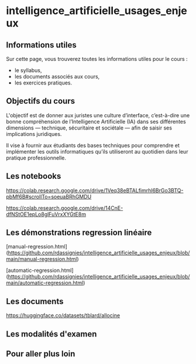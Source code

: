 # intelligence_artificielle_usages_enjeux

## Informations utiles
Sur cette page, vous trouverez toutes les informations utiles pour le cours :

- le syllabus,
- les documents associés aux cours,
- les exercices pratiques.

## Objectifs du cours 
L'objectif est de donner aux juristes une culture d’interface, c’est-à-dire une bonne compréhension de l’Intelligence Artificielle (IA) dans ses différentes dimensions — technique, sécuritaire et sociétale — afin de saisir ses implications juridiques.

Il vise à fournir aux étudiants des bases techniques pour comprendre et implémenter les outils informatiques qu’ils utiliseront au quotidien dans leur pratique professionnelle.


## Les notebooks
https://colab.research.google.com/drive/1Veq38eBTALfimrhl6BrGo3BTQ-pbMf6B#scrollTo=soeuaBRhGMDU 

https://colab.research.google.com/drive/14CnE-dfNStOE1epLo8glFuVrxXYGtE8m 

## Les démonstrations regression linéaire

[manual-regression.html] (https://github.com/rdassignies/intelligence_artificielle_usages_enjeux/blob/main/manual-regression.html)

[automatic-regression.html]
(https://github.com/rdassignies/intelligence_artificielle_usages_enjeux/blob/main/automatic-regression.html)


## Les documents 

https://huggingface.co/datasets/tblard/allocine 

## Les modalités d'examen

## Pour aller plus loin



